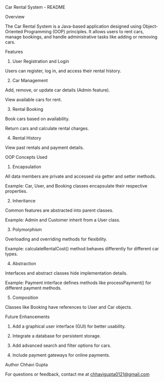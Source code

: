 Car Rental System - README

Overview

The Car Rental System is a Java-based application designed using Object-Oriented Programming (OOP) principles. It allows users to rent cars, manage bookings, and handle administrative tasks like adding or removing cars.

Features

1. User Registration and Login

Users can register, log in, and access their rental history.



2. Car Management

Add, remove, or update car details (Admin feature).

View available cars for rent.



3. Rental Booking

Book cars based on availability.

Return cars and calculate rental charges.



4. Rental History

View past rentals and payment details.




OOP Concepts Used

1. Encapsulation

All data members are private and accessed via getter and setter methods.

Example: Car, User, and Booking classes encapsulate their respective properties.



2. Inheritance

Common features are abstracted into parent classes.

Example: Admin and Customer inherit from a User class.



3. Polymorphism

Overloading and overriding methods for flexibility.

Example: calculateRentalCost() method behaves differently for different car types.



4. Abstraction

Interfaces and abstract classes hide implementation details.

Example: Payment interface defines methods like processPayment() for different payment methods.



5. Composition

Classes like Booking have references to User and Car objects.





Future Enhancements

1. Add a graphical user interface (GUI) for better usability.

2. Integrate a database for persistent storage.

3. Add advanced search and filter options for cars.

4. Include payment gateways for online payments.



Author
Chhavi Gupta

For questions or feedback, contact me at chhavigupta0121@gmail.com

